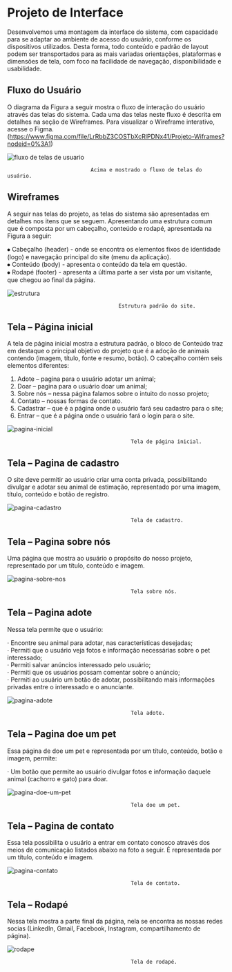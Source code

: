 
# Projeto de Interface

Desenvolvemos uma montagem da interface do sistema, com capacidade para se adaptar ao ambiente de acesso do usuário, conforme os dispositivos utilizados.
Desta forma, todo conteúdo e padrão de layout podem ser transportados para as mais variadas orientações, plataformas e dimensões de tela, com foco na facilidade de navegação, disponibilidade e usabilidade.

## Fluxo do Usuário

O diagrama da Figura a seguir mostra o fluxo de interação do usuário através das telas do sistema. Cada uma das telas neste fluxo é descrita em detalhes na seção de Wireframes. Para visualizar o Wireframe interativo, acesse o Figma.(https://www.figma.com/file/LrRbbZ3COSTbXcRlPDNx41/Projeto-Wiframes?nodeid=0%3A1)

![fluxo de telas de usuario](img/fluxo-de-telas-de-usuario.png)

                               Acima e mostrado o fluxo de telas do usuário.


## Wireframes

A seguir nas telas do projeto, as telas do sistema são apresentadas em detalhes nos itens que se seguem. Apresentando uma estrutura comum que é composta por um cabeçalho, conteúdo e rodapé, apresentada na Figura a seguir:

⦁ Cabeçalho (header) - onde se encontra os elementos fixos de identidade (logo) e navegação principal do site (menu da aplicação).<br>
⦁ Conteúdo (body) - apresenta o conteúdo da tela em questão.<br>
⦁ Rodapé (footer) - apresenta a última parte a ser vista por um visitante, que chegou ao final da página.

![estrutura](img/wireframe-estrutura.png)

                                        Estrutura padrão do site.

## Tela – Página inicial      

A tela de página inicial mostra a estrutura padrão, o bloco de Conteúdo traz em destaque o principal objetivo do projeto que é a adoção de animais contendo (imagem, título, fonte e resumo, botão). O cabeçalho contém seis elementos diferentes:

1. Adote – pagina para o usuário adotar um animal;<br>
2. Doar – pagina para o usuário doar um animal;<br>
3. Sobre nós – nessa página falamos sobre o intuito do nosso projeto;<br>
4. Contato – nossas formas de contato.<br>
5. Cadastrar – que é a página onde o usuário fará seu cadastro para o site;<br>
6. Entrar – que é a página onde o usuário fará o login para o site.

![pagina-inicial](img/pagina-inicial.png)

                                            Tela de página inicial.

## Tela – Pagina de cadastro

O site deve permitir ao usuário criar uma conta privada, possibilitando divulgar e adotar seu animal de estimação, representado por uma imagem, título, conteúdo e botão de registro.

![pagina-cadastro](img/pagina-cadastro.png)

                                            Tela de cadastro.

## Tela – Pagina sobre nós

Uma página que mostra ao usuário o propósito do nosso projeto, representado por um título, conteúdo e imagem.

![pagina-sobre-nos](img/pagina-sobre-nos.png)

                                            Tela sobre nós.

## Tela – Pagina adote

Nessa tela permite que o usuário:

· Encontre seu animal para adotar, nas características desejadas;<br>
· Permiti que o usuário veja fotos e informação necessárias sobre o pet interessado;<br>
· Permiti salvar anúncios interessado pelo usuário;<br>
· Permiti que os usuários possam comentar sobre o anúncio;<br>
· Permiti ao usuário um botão de adotar, possibilitando mais informações privadas entre o interessado e o anunciante.

![pagina-adote](img/pagina-adote.png)

                                            Tela adote.

## Tela – Pagina doe um pet

Essa página de doe um pet e representada por um título, conteúdo, botão e imagem, permite:

· Um botão que permite ao usuário divulgar fotos e informação daquele animal (cachorro e gato) para doar.

![pagina-doe-um-pet](img/pagina-doe-um-pet.png)

                                            Tela doe um pet.

## Tela – Pagina de contato

Essa tela possibilita o usuário a entrar em contato conosco através dos meios de comunicação listados abaixo na foto a seguir. É representada por um título, conteúdo e imagem.

![pagina-contato](img/pagina-contato.png)

                                            Tela de contato.

## Tela – Rodapé       

Nessa tela mostra a parte final da página, nela se encontra as nossas redes socias (LinkedIn, Gmail, Facebook, Instagram, compartilhamento de página).

![rodape](img/rodape.png)

                                            Tela de rodapé.

                                            